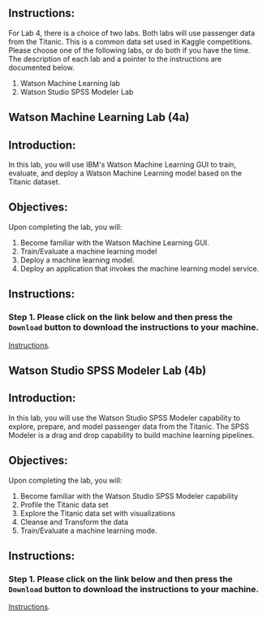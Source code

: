 ## Instructions:
For Lab 4, there is a choice of two labs. Both labs will use passenger data from the Titanic. This is a common data set
used in Kaggle competitions. Please choose one of the following labs, or do both if you have the time. The description of each lab and a pointer to the instructions are documented below. 

1. Watson Machine Learning lab  
2. Watson Studio SPSS Modeler Lab


## Watson Machine Learning Lab (4a)

## Introduction:

In this lab, you will use IBM's Watson Machine Learning GUI to train, evaluate, and deploy a Watson Machine Learning model based on the Titanic dataset.  

## Objectives:

Upon completing the lab, you will:

1. Become familiar with the Watson Machine Learning GUI.  
2. Train/Evaluate a machine learning model
3. Deploy a machine learning model. 
4. Deploy an application that invokes the machine learning model service. 

## Instructions:

### Step 1.  Please click on the link below and then press the `Download` button to download the instructions to your machine.

[Instructions](https://github.com/bleonardb3/WatsonStudio/blob/master/Lab-4/WatsonMachineLearningv3.pdf). 

## Watson Studio SPSS Modeler Lab (4b)

## Introduction: 

In this lab, you will use the Watson Studio SPSS Modeler capability to explore, prepare, and model passenger data from the Titanic. The SPSS Modeler is a drag and drop capability to build machine learning pipelines. 

## Objectives: 

Upon completing the lab, you will:

1. Become familiar with the Watson Studio SPSS Modeler capability
2. Profile the Titanic data set 
3. Explore the Titanic data set with visualizations
4. Cleanse and Transform the data 
5. Train/Evaluate a machine learning mode. 

## Instructions:

### Step 1.  Please click on the link below and then press the `Download` button to download the instructions to your machine.

[Instructions](https://github.com/bleonardb3/WatsonStudio/blob/master/Lab-4/titanic-spss-modeler%201.5.pdf). 

